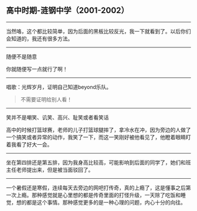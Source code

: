 ## 高中时期-涟钢中学（2001-2002）

---

当然咯，这个都比较简单，因为后面的黑板比较反光，我一下就看到了。以后你们会知道的，我还有很多方法。

---

随便不是随意

你就随便写一点就行了啊！

---

唱歌：光辉岁月，证明自己知道beyond乐队。

> 不需要证明给别人看！

---

笑并不是嘲笑、讥笑、高兴、耻笑或者看笑话

高中的时候打篮球赛，老师的儿子打篮球腿摔了，拿冷水在冲，因为旁边的人做了一个搞笑或者异常的动作，我笑了一下，而这一笑刚好被他看见了，他瞪着眼睛盯着我看了好大一会。

---

坐在第四排还是第五排，因为我身高比较高，可能影响到后面的同学了，她们和班主任老师提出来，但是被当面驳回了。

---

一个暑假还是寒假，连续每天去旁边的网吧打传奇，真的上瘾了，这是懂事之后第一次上瘾。那种感觉就是心里想的都是传奇里面的打怪升级，一天除了吃饭和睡觉，想的都是这个事情。那种感觉更多的是一种心理的问题，内心十分的向往。 



